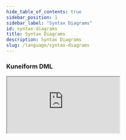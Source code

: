 ```yaml
---
hide_table_of_contents: true
sidebar_position: 1
sidebar_label: "Syntax Diagrams"
id: syntax-diagrams
title: Syntax Diagrams
description: Syntax Diagrams
slug: /language/syntax-diagrams
---
```


### Kuneiform DML

<iframe
  id="diagram-iframe"
  src="https://kwilteam.github.io/kwil-db/parse/grammar/rrdiagrams.html"
  position="absolute"
  style={{
    border: "none",
    overflow: "hidden",
    position: "relative",
    width: "100%",
    height: "100vh",
  }}
></iframe>
